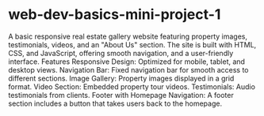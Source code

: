 # web-dev-basics-mini-project-1
A basic responsive real estate gallery website featuring property images, testimonials, videos, and an "About Us" section. The site is built with HTML, CSS, and JavaScript, offering smooth navigation, and a user-friendly interface.
Features
Responsive Design: Optimized for mobile, tablet, and desktop views.
Navigation Bar: Fixed navigation bar for smooth access to different sections.
Image Gallery: Property images displayed in a grid format.
Video Section: Embedded property tour videos.
Testimonials: Audio testimonials from clients.
Footer with Homepage Navigation: A footer section includes a button that takes users back to the homepage.

